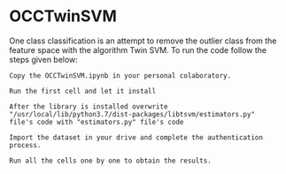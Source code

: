 # OCCTwinSVM

One class classification is an attempt to remove the outlier class from the feature space with the algorithm Twin SVM.
To run the code follow the steps given below:
```
Copy the OCCTwinSVM.ipynb in your personal colaboratory.
```
```
Run the first cell and let it install
```
```
After the library is installed overwrite  "/usr/local/lib/python3.7/dist-packages/libtsvm/estimators.py" 
file's code with "estimators.py" file's code 
```
```
Import the dataset in your drive and complete the authentication process.
```
```
Run all the cells one by one to obtain the results.
```
